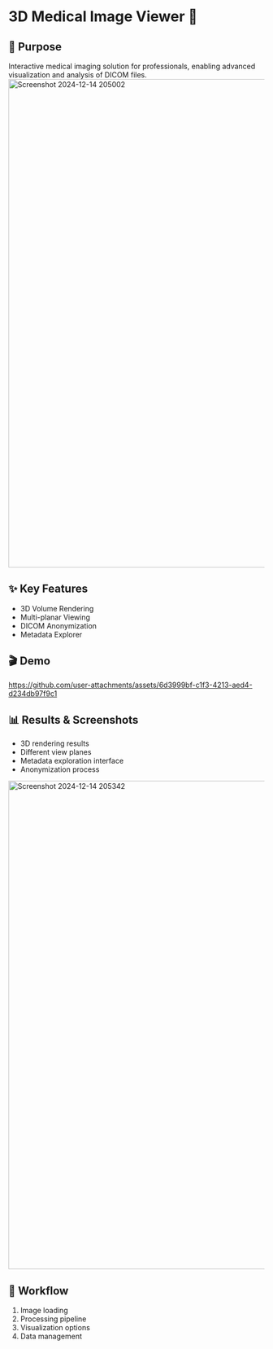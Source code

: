 # 3D Medical Image Viewer 🏥

## 🎯 Purpose
Interactive medical imaging solution for professionals, enabling advanced visualization and analysis of DICOM files.
<img width="960" alt="Screenshot 2024-12-14 205002" src="https://github.com/user-attachments/assets/b531b40c-8dd8-4d93-ba3f-e15fe00b08f3" />

## ✨ Key Features
- 3D Volume Rendering
- Multi-planar Viewing
- DICOM Anonymization
- Metadata Explorer

## 🎬 Demo

https://github.com/user-attachments/assets/6d3999bf-c1f3-4213-aed4-d234db97f9c1


## 📊 Results & Screenshots
- 3D rendering results
- Different view planes
- Metadata exploration interface
- Anonymization process
<img width="960" alt="Screenshot 2024-12-14 205342" src="https://github.com/user-attachments/assets/7b024de6-ae68-4c2b-8f2e-3e2b726dde78" />

## 🔄 Workflow
1. Image loading
2. Processing pipeline
3. Visualization options
4. Data management
